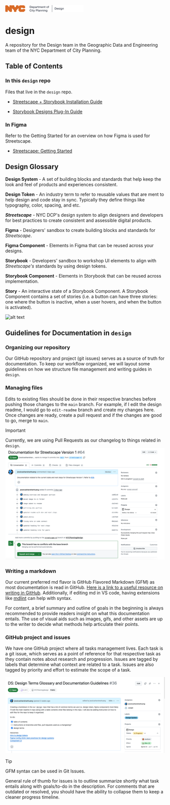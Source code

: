 ![alt text](https://github.com/NYCPlanning/design/blob/edit-readme/assets/readme/nyclogo.png)

# design

A repository for the Design team in the Geographic Data and Engineering team of the NYC Department of City Planning.

## Table of Contents

### In this `design` repo

Files that live in the `design` repo.

- [Streetscape + Storybook Installation Guide](https://github.com/NYCPlanning/design/blob/main/streetscape-storybook-installation-guide.md)

- [Storybook Designs Plug-In Guide](https://github.com/NYCPlanning/design/blob/main/storybook-designs-plugin-guide.md)

### In Figma

Refer to the Getting Started for an overview on how Figma is used for Streetscape. 

- [Streetscape: Getting Started](https://www.figma.com/design/mfEZjCGYOX49VKyptVDLG6/Getting-Started?node-id=0-1&t=NCfWTwVqMCMt1hen-1)

## Design Glossary

**Design System** - A set of building blocks and standards that help keep the look and feel of products and experiences consistent.

**Design Token** - An industry term to refer to reusable values that are ment to help design and code stay in sync. Typically they define things like typography, color, spacing, and etc.

***Streetscape*** - NYC DCP's design system to align designers and developers for best practices to create consistent and assessible digital products.

**Figma** - Designers' sandbox to create building blocks and standards for *Streetscape*.

**Figma Component** - Elements in Figma that can be reused across your designs.

**Storybook** - Developers' sandbox to workshop UI elements to align with *Streetscape's* standards by using design tokens.

**Storybook Component** - Elements in Storybook that can be reused across implementation.

**Story** -  An interactive state of a Storybook Component. A Storybook Component contains a set of stories (i.e. a button can have three stories: one where the button is inactive, when a user hovers, and when the button is activated).

![alt text](assets/readme/image-1.png)

## Guidelines for Documentation in `design`

### Organizing our repository

Our GitHub repository and project (git issues) serves as a source of truth for documentation. To keep our workflow organized, we will layout some guidelines on how we structure file management and writing guides in `design`.

### Managing files

Edits to existing files should be done in their respective branches before pushing those changes to the `main` branch. For example, if I edit the design readme, I would go to `edit-readme` branch and create my changes here. Once changes are ready, create a pull request and if the changes are good to go, merge to `main`.

> [!IMPORTANT]
> Currently, we are using Pull Requests as our changelog to things related in `design`.
> ![alt text](https://github.com/NYCPlanning/design/blob/edit-readme/assets/readme/prexample.png)

### Writing a markdown

Our current preferred md flavor is GitHub Flavored Markdown (GFM) as most documentation is read in GitHub. [Here is a link to a useful resource on writing in GitHub](https://docs.github.com/en/get-started/writing-on-github/getting-started-with-writing-and-formatting-on-github/quickstart-for-writing-on-github). Additionally, if editing md in VS code, having extensions like [mdlint](https://marketplace.visualstudio.com/items?itemName=DavidAnson.vscode-markdownlint) can help with syntax.

For content, a brief summary and outline of goals in the beginning is always recommended to provide readers insight on what this documentation entails. The use of visual aids such as images, gifs, and other assets are up to the writer to decide what methods help articulate their points.

### GitHub project and issues

We have one GitHub project where all tasks management lives. Each task is a git issue, which serves as a point of reference for that respective task as they contain notes about research and progression. Issues are tagged by labels that determine what context are related to a task. Issues are also tagged by priority and effort to estimate the scope of a task.

![alt text](https://github.com/NYCPlanning/design/blob/edit-readme/assets/readme/gitissueexample.png)

> [!TIP]
> GFM syntax can be used in Git Issues.

General rule of thumb for issues is to outline summarize shortly what task entails along with goals/to-do in the description. For comments that are outdated or resolved, you should have the ability to collapse them to keep a cleaner progress timeline.
